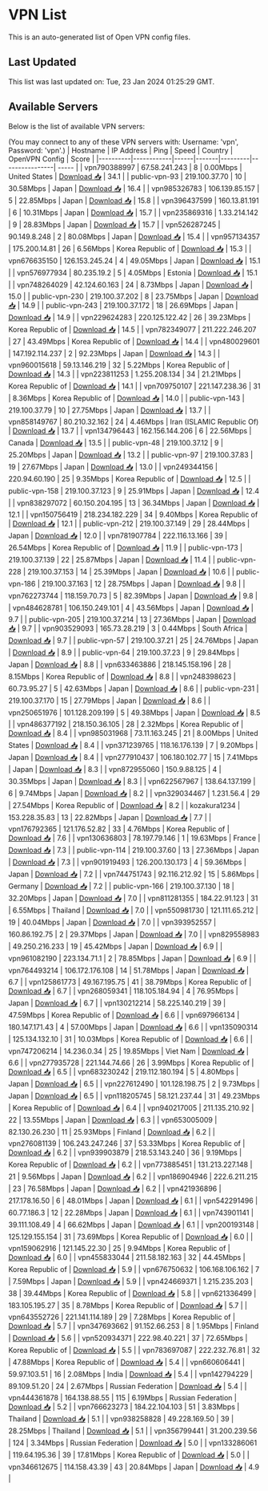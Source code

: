 # VPN List

This is an auto-generated list of Open VPN config files.

## Last Updated

This list was last updated on: Tue, 23 Jan 2024 01:25:29 GMT.

## Available Servers

Below is the list of available VPN servers:

(You may connect to any of these VPN servers with: Username: 'vpn', Password: 'vpn'.)
| Hostname | IP Address | Ping | Speed | Country | OpenVPN Config | Score |
|----------|------------|------|-------|---------|----------------| ----- |
| vpn790388997 | 67.58.241.243 | 8 | 0.00Mbps | United States | [Download 📥](./configs/server_0_US.ovpn) | 34.1 |
| public-vpn-93 | 219.100.37.70 | 10 | 30.58Mbps | Japan | [Download 📥](./configs/server_1_JP.ovpn) | 16.4 |
| vpn985326783 | 106.139.85.157 | 5 | 22.85Mbps | Japan | [Download 📥](./configs/server_2_JP.ovpn) | 15.8 |
| vpn396437599 | 160.13.81.191 | 6 | 10.31Mbps | Japan | [Download 📥](./configs/server_3_JP.ovpn) | 15.7 |
| vpn235869316 | 1.33.214.142 | 9 | 28.83Mbps | Japan | [Download 📥](./configs/server_4_JP.ovpn) | 15.7 |
| vpn526287245 | 90.149.8.248 | 2 | 80.08Mbps | Japan | [Download 📥](./configs/server_5_JP.ovpn) | 15.4 |
| vpn957134357 | 175.200.14.81 | 26 | 6.56Mbps | Korea Republic of | [Download 📥](./configs/server_6_KR.ovpn) | 15.3 |
| vpn676635150 | 126.153.245.24 | 4 | 49.05Mbps | Japan | [Download 📥](./configs/server_7_JP.ovpn) | 15.1 |
| vpn576977934 | 80.235.19.2 | 5 | 4.05Mbps | Estonia | [Download 📥](./configs/server_8_EE.ovpn) | 15.1 |
| vpn748264029 | 42.124.60.163 | 24 | 8.73Mbps | Japan | [Download 📥](./configs/server_9_JP.ovpn) | 15.0 |
| public-vpn-230 | 219.100.37.202 | 8 | 23.75Mbps | Japan | [Download 📥](./configs/server_10_JP.ovpn) | 14.9 |
| public-vpn-243 | 219.100.37.172 | 18 | 26.69Mbps | Japan | [Download 📥](./configs/server_11_JP.ovpn) | 14.9 |
| vpn229624283 | 220.125.122.42 | 26 | 39.23Mbps | Korea Republic of | [Download 📥](./configs/server_12_KR.ovpn) | 14.5 |
| vpn782349077 | 211.222.246.207 | 27 | 43.49Mbps | Korea Republic of | [Download 📥](./configs/server_13_KR.ovpn) | 14.4 |
| vpn480029601 | 147.192.114.237 | 2 | 92.23Mbps | Japan | [Download 📥](./configs/server_14_JP.ovpn) | 14.3 |
| vpn960015618 | 59.13.146.219 | 32 | 5.22Mbps | Korea Republic of | [Download 📥](./configs/server_15_KR.ovpn) | 14.3 |
| vpn223811253 | 1.255.208.134 | 34 | 21.21Mbps | Korea Republic of | [Download 📥](./configs/server_16_KR.ovpn) | 14.1 |
| vpn709750107 | 221.147.238.36 | 31 | 8.36Mbps | Korea Republic of | [Download 📥](./configs/server_17_KR.ovpn) | 14.0 |
| public-vpn-143 | 219.100.37.79 | 10 | 27.75Mbps | Japan | [Download 📥](./configs/server_18_JP.ovpn) | 13.7 |
| vpn858149767 | 80.210.32.162 | 24 | 4.46Mbps | Iran (ISLAMIC Republic Of) | [Download 📥](./configs/server_19_IR.ovpn) | 13.7 |
| vpn134796443 | 162.156.144.206 | 6 | 22.56Mbps | Canada | [Download 📥](./configs/server_20_CA.ovpn) | 13.5 |
| public-vpn-48 | 219.100.37.12 | 9 | 25.20Mbps | Japan | [Download 📥](./configs/server_21_JP.ovpn) | 13.2 |
| public-vpn-97 | 219.100.37.83 | 19 | 27.67Mbps | Japan | [Download 📥](./configs/server_22_JP.ovpn) | 13.0 |
| vpn249344156 | 220.94.60.190 | 25 | 9.35Mbps | Korea Republic of | [Download 📥](./configs/server_23_KR.ovpn) | 12.5 |
| public-vpn-158 | 219.100.37.123 | 9 | 25.91Mbps | Japan | [Download 📥](./configs/server_24_JP.ovpn) | 12.4 |
| vpn838297072 | 60.150.204.195 | 13 | 36.34Mbps | Japan | [Download 📥](./configs/server_25_JP.ovpn) | 12.1 |
| vpn150756419 | 218.234.182.229 | 34 | 9.40Mbps | Korea Republic of | [Download 📥](./configs/server_26_KR.ovpn) | 12.1 |
| public-vpn-212 | 219.100.37.149 | 29 | 28.44Mbps | Japan | [Download 📥](./configs/server_27_JP.ovpn) | 12.0 |
| vpn781907784 | 222.116.13.166 | 39 | 26.54Mbps | Korea Republic of | [Download 📥](./configs/server_28_KR.ovpn) | 11.9 |
| public-vpn-173 | 219.100.37.139 | 22 | 25.87Mbps | Japan | [Download 📥](./configs/server_29_JP.ovpn) | 11.4 |
| public-vpn-228 | 219.100.37.153 | 14 | 25.39Mbps | Japan | [Download 📥](./configs/server_30_JP.ovpn) | 10.6 |
| public-vpn-186 | 219.100.37.163 | 12 | 28.75Mbps | Japan | [Download 📥](./configs/server_31_JP.ovpn) | 9.8 |
| vpn762273744 | 118.159.70.73 | 5 | 82.39Mbps | Japan | [Download 📥](./configs/server_32_JP.ovpn) | 9.8 |
| vpn484628781 | 106.150.249.101 | 4 | 43.56Mbps | Japan | [Download 📥](./configs/server_33_JP.ovpn) | 9.7 |
| public-vpn-205 | 219.100.37.214 | 13 | 27.36Mbps | Japan | [Download 📥](./configs/server_34_JP.ovpn) | 9.7 |
| vpn903529093 | 165.73.28.219 | 3 | 0.44Mbps | South Africa | [Download 📥](./configs/server_35_ZA.ovpn) | 9.7 |
| public-vpn-57 | 219.100.37.21 | 25 | 24.76Mbps | Japan | [Download 📥](./configs/server_36_JP.ovpn) | 8.9 |
| public-vpn-64 | 219.100.37.23 | 9 | 29.84Mbps | Japan | [Download 📥](./configs/server_37_JP.ovpn) | 8.8 |
| vpn633463886 | 218.145.158.196 | 28 | 8.15Mbps | Korea Republic of | [Download 📥](./configs/server_38_KR.ovpn) | 8.8 |
| vpn248398623 | 60.73.95.27 | 5 | 42.63Mbps | Japan | [Download 📥](./configs/server_39_JP.ovpn) | 8.6 |
| public-vpn-231 | 219.100.37.170 | 15 | 27.79Mbps | Japan | [Download 📥](./configs/server_40_JP.ovpn) | 8.6 |
| vpn250651976 | 101.128.209.199 | 5 | 49.38Mbps | Japan | [Download 📥](./configs/server_41_JP.ovpn) | 8.5 |
| vpn486377192 | 218.150.36.105 | 28 | 2.32Mbps | Korea Republic of | [Download 📥](./configs/server_42_KR.ovpn) | 8.4 |
| vpn985031968 | 73.11.163.245 | 21 | 8.00Mbps | United States | [Download 📥](./configs/server_43_US.ovpn) | 8.4 |
| vpn371239765 | 118.16.176.139 | 7 | 9.20Mbps | Japan | [Download 📥](./configs/server_44_JP.ovpn) | 8.4 |
| vpn277910437 | 106.180.102.77 | 15 | 7.41Mbps | Japan | [Download 📥](./configs/server_45_JP.ovpn) | 8.3 |
| vpn872955060 | 150.9.88.125 | 4 | 30.35Mbps | Japan | [Download 📥](./configs/server_46_JP.ovpn) | 8.3 |
| vpn622567967 | 138.64.137.199 | 6 | 9.74Mbps | Japan | [Download 📥](./configs/server_47_JP.ovpn) | 8.2 |
| vpn329034467 | 1.231.56.4 | 29 | 27.54Mbps | Korea Republic of | [Download 📥](./configs/server_48_KR.ovpn) | 8.2 |
| kozakura1234 | 153.228.35.83 | 13 | 22.82Mbps | Japan | [Download 📥](./configs/server_49_JP.ovpn) | 7.7 |
| vpn176792365 | 121.176.52.82 | 33 | 4.76Mbps | Korea Republic of | [Download 📥](./configs/server_50_KR.ovpn) | 7.6 |
| vpn130636803 | 78.197.79.146 | 1 | 19.63Mbps | France | [Download 📥](./configs/server_51_FR.ovpn) | 7.3 |
| public-vpn-114 | 219.100.37.60 | 13 | 27.36Mbps | Japan | [Download 📥](./configs/server_52_JP.ovpn) | 7.3 |
| vpn901919493 | 126.200.130.173 | 4 | 59.36Mbps | Japan | [Download 📥](./configs/server_53_JP.ovpn) | 7.2 |
| vpn744751743 | 92.116.212.92 | 15 | 5.86Mbps | Germany | [Download 📥](./configs/server_54_DE.ovpn) | 7.2 |
| public-vpn-166 | 219.100.37.130 | 18 | 32.20Mbps | Japan | [Download 📥](./configs/server_55_JP.ovpn) | 7.0 |
| vpn811281355 | 184.22.91.123 | 31 | 6.55Mbps | Thailand | [Download 📥](./configs/server_56_TH.ovpn) | 7.0 |
| vpn550981730 | 121.111.65.212 | 19 | 40.04Mbps | Japan | [Download 📥](./configs/server_57_JP.ovpn) | 7.0 |
| vpn393952557 | 160.86.192.75 | 2 | 29.37Mbps | Japan | [Download 📥](./configs/server_58_JP.ovpn) | 7.0 |
| vpn829558983 | 49.250.216.233 | 19 | 45.42Mbps | Japan | [Download 📥](./configs/server_59_JP.ovpn) | 6.9 |
| vpn961082190 | 223.134.71.1 | 2 | 78.85Mbps | Japan | [Download 📥](./configs/server_60_JP.ovpn) | 6.9 |
| vpn764493214 | 106.172.176.108 | 14 | 51.78Mbps | Japan | [Download 📥](./configs/server_61_JP.ovpn) | 6.7 |
| vpn125861773 | 49.167.195.75 | 41 | 38.79Mbps | Korea Republic of | [Download 📥](./configs/server_62_KR.ovpn) | 6.7 |
| vpn268059341 | 118.105.184.94 | 4 | 76.95Mbps | Japan | [Download 📥](./configs/server_63_JP.ovpn) | 6.7 |
| vpn130212214 | 58.225.140.219 | 39 | 47.59Mbps | Korea Republic of | [Download 📥](./configs/server_64_KR.ovpn) | 6.6 |
| vpn697966134 | 180.147.171.43 | 4 | 57.00Mbps | Japan | [Download 📥](./configs/server_65_JP.ovpn) | 6.6 |
| vpn135090314 | 125.134.132.10 | 31 | 10.03Mbps | Korea Republic of | [Download 📥](./configs/server_66_KR.ovpn) | 6.6 |
| vpn747206214 | 14.236.0.34 | 25 | 19.85Mbps | Viet Nam | [Download 📥](./configs/server_67_VN.ovpn) | 6.6 |
| vpn277935728 | 221.144.74.66 | 26 | 3.99Mbps | Korea Republic of | [Download 📥](./configs/server_68_KR.ovpn) | 6.5 |
| vpn683230242 | 219.112.180.194 | 5 | 4.80Mbps | Japan | [Download 📥](./configs/server_69_JP.ovpn) | 6.5 |
| vpn227612490 | 101.128.198.75 | 2 | 9.73Mbps | Japan | [Download 📥](./configs/server_70_JP.ovpn) | 6.5 |
| vpn118205745 | 58.121.237.44 | 31 | 49.23Mbps | Korea Republic of | [Download 📥](./configs/server_71_KR.ovpn) | 6.4 |
| vpn940217005 | 211.135.210.92 | 22 | 13.55Mbps | Japan | [Download 📥](./configs/server_72_JP.ovpn) | 6.3 |
| vpn653005009 | 82.130.26.230 | 11 | 25.93Mbps | Finland | [Download 📥](./configs/server_73_FI.ovpn) | 6.2 |
| vpn276081139 | 106.243.247.246 | 37 | 53.33Mbps | Korea Republic of | [Download 📥](./configs/server_74_KR.ovpn) | 6.2 |
| vpn939903879 | 218.53.143.240 | 36 | 9.19Mbps | Korea Republic of | [Download 📥](./configs/server_75_KR.ovpn) | 6.2 |
| vpn773885451 | 131.213.227.148 | 21 | 9.56Mbps | Japan | [Download 📥](./configs/server_76_JP.ovpn) | 6.2 |
| vpn186904946 | 222.6.211.215 | 23 | 76.58Mbps | Japan | [Download 📥](./configs/server_77_JP.ovpn) | 6.2 |
| vpn421936896 | 217.178.16.50 | 6 | 48.01Mbps | Japan | [Download 📥](./configs/server_78_JP.ovpn) | 6.1 |
| vpn542291496 | 60.77.186.3 | 12 | 22.28Mbps | Japan | [Download 📥](./configs/server_79_JP.ovpn) | 6.1 |
| vpn743901141 | 39.111.108.49 | 4 | 66.62Mbps | Japan | [Download 📥](./configs/server_80_JP.ovpn) | 6.1 |
| vpn200193148 | 125.129.155.154 | 31 | 73.69Mbps | Korea Republic of | [Download 📥](./configs/server_81_KR.ovpn) | 6.0 |
| vpn159062916 | 121.145.22.30 | 25 | 9.94Mbps | Korea Republic of | [Download 📥](./configs/server_82_KR.ovpn) | 6.0 |
| vpn455833044 | 211.58.182.163 | 32 | 44.45Mbps | Korea Republic of | [Download 📥](./configs/server_83_KR.ovpn) | 5.9 |
| vpn676750632 | 106.168.106.162 | 7 | 7.59Mbps | Japan | [Download 📥](./configs/server_84_JP.ovpn) | 5.9 |
| vpn424669371 | 1.215.235.203 | 38 | 39.44Mbps | Korea Republic of | [Download 📥](./configs/server_85_KR.ovpn) | 5.8 |
| vpn621336499 | 183.105.195.27 | 35 | 8.78Mbps | Korea Republic of | [Download 📥](./configs/server_86_KR.ovpn) | 5.7 |
| vpn643552726 | 221.141.114.189 | 29 | 7.28Mbps | Korea Republic of | [Download 📥](./configs/server_87_KR.ovpn) | 5.7 |
| vpn347693662 | 91.152.66.253 | 8 | 1.95Mbps | Finland | [Download 📥](./configs/server_88_FI.ovpn) | 5.6 |
| vpn520934371 | 222.98.40.221 | 37 | 72.65Mbps | Korea Republic of | [Download 📥](./configs/server_89_KR.ovpn) | 5.5 |
| vpn783697087 | 222.232.76.81 | 32 | 47.88Mbps | Korea Republic of | [Download 📥](./configs/server_90_KR.ovpn) | 5.4 |
| vpn660606441 | 59.97.103.51 | 16 | 2.08Mbps | India | [Download 📥](./configs/server_91_IN.ovpn) | 5.4 |
| vpn142794229 | 89.109.51.20 | 24 | 2.67Mbps | Russian Federation | [Download 📥](./configs/server_92_RU.ovpn) | 5.4 |
| vpn444361878 | 164.138.88.55 | 115 | 6.19Mbps | Russian Federation | [Download 📥](./configs/server_93_RU.ovpn) | 5.2 |
| vpn766623273 | 184.22.104.103 | 51 | 3.83Mbps | Thailand | [Download 📥](./configs/server_94_TH.ovpn) | 5.1 |
| vpn938258828 | 49.228.169.50 | 39 | 28.25Mbps | Thailand | [Download 📥](./configs/server_95_TH.ovpn) | 5.1 |
| vpn356799441 | 31.200.239.56 | 124 | 3.34Mbps | Russian Federation | [Download 📥](./configs/server_96_RU.ovpn) | 5.0 |
| vpn133286061 | 119.64.195.36 | 39 | 17.81Mbps | Korea Republic of | [Download 📥](./configs/server_97_KR.ovpn) | 5.0 |
| vpn346612675 | 114.158.43.39 | 43 | 20.84Mbps | Japan | [Download 📥](./configs/server_98_JP.ovpn) | 4.9 |
